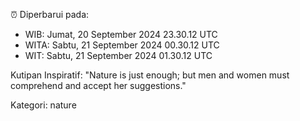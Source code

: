 ⏰ Diperbarui pada:
- WIB: Jumat, 20 September 2024 23.30.12 UTC
- WITA: Sabtu, 21 September 2024 00.30.12 UTC
- WIT: Sabtu, 21 September 2024 01.30.12 UTC

Kutipan Inspiratif:
"Nature is just enough; but men and women must comprehend and accept her suggestions."


Kategori: nature

